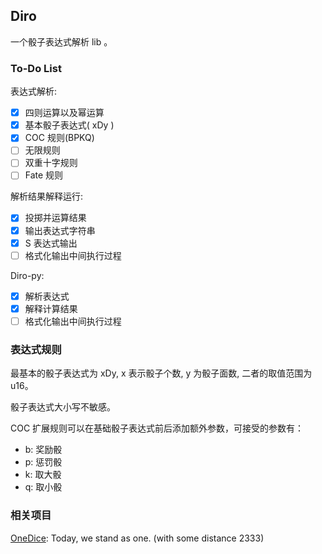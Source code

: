 ## Diro

一个骰子表达式解析 lib 。

### To-Do List

表达式解析: 
- [x] 四则运算以及幂运算
- [x] 基本骰子表达式( xDy )
- [x] COC 规则(BPKQ)
- [ ] 无限规则
- [ ] 双重十字规则
- [ ] Fate 规则

解析结果解释运行:
- [x] 投掷并运算结果
- [x] 输出表达式字符串
- [x] S 表达式输出
- [ ] 格式化输出中间执行过程

Diro-py:
- [x] 解析表达式
- [x] 解释计算结果
- [ ] 格式化输出中间执行过程

### 表达式规则

最基本的骰子表达式为 xDy, x 表示骰子个数, y 为骰子面数, 二者的取值范围为 u16。

骰子表达式大小写不敏感。

COC 扩展规则可以在基础骰子表达式前后添加额外参数，可接受的参数有：
- b: 奖励骰
- p: 惩罚骰
- k: 取大骰
- q: 取小骰

### 相关项目

[OneDice](https://github.com/OlivOS-Team/onedice): Today, we stand as one. (with some distance 2333)